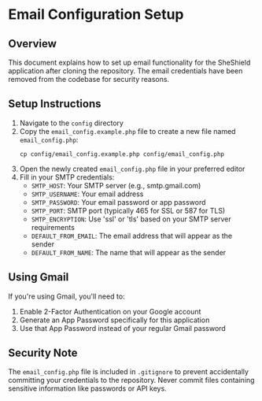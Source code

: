 # Email Configuration Setup

## Overview
This document explains how to set up email functionality for the SheShield application after cloning the repository. The email credentials have been removed from the codebase for security reasons.

## Setup Instructions

1. Navigate to the `config` directory
2. Copy the `email_config.example.php` file to create a new file named `email_config.php`:
   ```
   cp config/email_config.example.php config/email_config.php
   ```
3. Open the newly created `email_config.php` file in your preferred editor
4. Fill in your SMTP credentials:
   - `SMTP_HOST`: Your SMTP server (e.g., smtp.gmail.com)
   - `SMTP_USERNAME`: Your email address
   - `SMTP_PASSWORD`: Your email password or app password
   - `SMTP_PORT`: SMTP port (typically 465 for SSL or 587 for TLS)
   - `SMTP_ENCRYPTION`: Use 'ssl' or 'tls' based on your SMTP server requirements
   - `DEFAULT_FROM_EMAIL`: The email address that will appear as the sender
   - `DEFAULT_FROM_NAME`: The name that will appear as the sender

## Using Gmail
If you're using Gmail, you'll need to:
1. Enable 2-Factor Authentication on your Google account
2. Generate an App Password specifically for this application
3. Use that App Password instead of your regular Gmail password

## Security Note
The `email_config.php` file is included in `.gitignore` to prevent accidentally committing your credentials to the repository. Never commit files containing sensitive information like passwords or API keys.